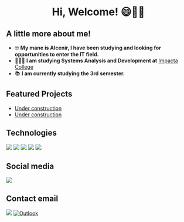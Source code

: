 <div align="center">
  <h1> Hi, Welcome! 😄👋🏼 </h1>
</div>

## A little more about me!

- 🤓 **My mane is Alcenir, I have been studying and looking for opportunities to enter the IT field.**
- 👨🏻‍💻 **I am studying Systems Analysis and Development at** <a href="https://www.impacta.edu.br/" target="_blank"> Impacta College </a>
- 📚 **I am currently studying the 3rd semester.**

## Featured Projects

- [Under construction](URL_DO_PROJETO_1)
- [Under construction](URL_DO_PROJETO_2)

## Technologies

<a href="https://www.docker.com/">
  <img src="https://www.vectorlogo.zone/logos/docker/docker-ar21.svg"></a>
<a href="https://www.java.com/">
  <img src="https://www.vectorlogo.zone/logos/java/java-horizontal.svg"></a>
<a href="https://kotlinlang.org/">
  <img src="https://www.vectorlogo.zone/logos/kotlinlang/kotlinlang-ar21.svg"></a>
<a href="https://www.mysql.com/">
  <img src="https://www.vectorlogo.zone/logos/mysql/mysql-horizontal.svg"></a>
<a href="https://www.python.org/">
  <img src="https://www.vectorlogo.zone/logos/python/python-horizontal.svg"></a>

## Social media

<a href="https://www.linkedin.com/in/alcenir-g-costa/" target="_blank">
  <img src="https://camo.githubusercontent.com/7fee771b415a6f144501304c2c4074aa62a0dd96ddc0f8c0aafd95ac0af584c1/68747470733a2f2f696d672e736869656c64732e696f2f62616467652f2d4c696e6b6564496e2d2532333030373742353f7374796c653d666f722d7468652d6261646765266c6f676f3d6c696e6b6564696e266c6f676f436f6c6f723d7768697465" data-canonical-src="https://img.shields.io/badge/-LinkedIn-%230077B5?style=for-the-badge&amp;logo=linkedin&amp;logoColor=white" style="max-width: 100%;"></a>

  ## Contact email

  <a href="mailto:alcenir.g.costa@gmail.com">
  <img src="https://camo.githubusercontent.com/8a15df73eefc8d613bab8230d8859b6328119607d14846dd1f1e0e9b526126b2/68747470733a2f2f696d672e736869656c64732e696f2f62616467652f2d476d61696c2d2532333333333f7374796c653d666f722d7468652d6261646765266c6f676f3d676d61696c266c6f676f436f6c6f723d7768697465" data-canonical-src="https://img.shields.io/badge/-Gmail-%230077B5?style=for-the-badge&amp;logo=gmail&amp;logoColor=white" style="max-width: 100%;"></a>
<a href="mailto:alcenir.g.costa@hotmail.com">
  <img src=https://img.shields.io/badge/Microsoft_Outlook-0078D4?style=for-the-badge&logo=microsoft-outlook&logoColor=white alt="Outlook" /></a>
